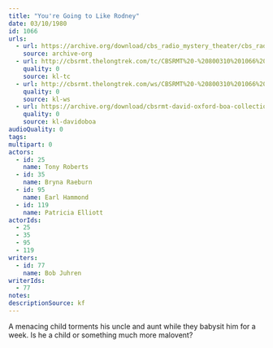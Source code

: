```yaml
---
title: "You're Going to Like Rodney"
date: 03/10/1980
id: 1066
urls: 
  - url: https://archive.org/download/cbs_radio_mystery_theater/cbs_radio_mystery_theater-1051-1100.zip/cbs_radio_mystery_theater-1051-1100%2Fcbsrmt_1066_youre_going_to_like_rodney.mp3
    source: archive-org
  - url: http://cbsrmt.thelongtrek.com/tc/CBSRMT%20-%20800310%201066%20You%27re%20Going%20to%20Like%20Rodney_tc.mp3
    quality: 0
    source: kl-tc
  - url: http://cbsrmt.thelongtrek.com/ws/CBSRMT%20-%20800310%201066%20You%27re%20Going%20To%20Like%20Rodney_ws.mp3
    quality: 0
    source: kl-ws
  - url: https://archive.org/download/cbsrmt-david-oxford-boa-collection/CBSRMT-800310-1066-You're-Going-to-Like-Rodney-(128-44)_KQV-{BoA}.mp3
    quality: 0
    source: kl-davidoboa
audioQuality: 0
tags: 
multipart: 0
actors:  
  - id: 25
    name: Tony Roberts  
  - id: 35
    name: Bryna Raeburn  
  - id: 95
    name: Earl Hammond  
  - id: 119
    name: Patricia Elliott
actorIds:  
  - 25  
  - 35  
  - 95  
  - 119
writers:  
  - id: 77
    name: Bob Juhren
writerIds:  
  - 77
notes: 
descriptionSource: kf
---
```

A menacing child torments his uncle and aunt while they babysit him for a week. Is he a child or something much more malovent?